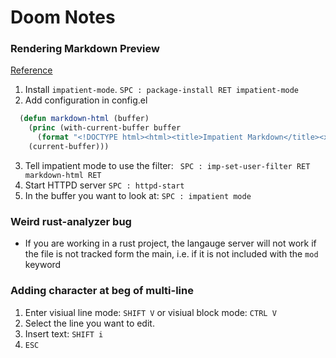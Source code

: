 # Doom Notes

### Rendering Markdown Preview 
[Reference](https://stackoverflow.com/questions/36183071/how-can-i-preview-markdown-in-emacs-in-real-time)
1. Install `impatient-mode`.
   `SPC : package-install RET impatient-mode`
2. Add configuration in config.el
```lisp 
  (defun markdown-html (buffer)
    (princ (with-current-buffer buffer
      (format "<!DOCTYPE html><html><title>Impatient Markdown</title><xmp theme=\"united\" style=\"display:none;\"> %s  </xmp><script src=\"http://strapdownjs.com/v/0.2/strapdown.js\"></script></html>" (buffer-substring-no-properties (point-min) (point-max))))
    (current-buffer)))
```
3. Tell impatient mode to use the filter: 
   ` SPC : imp-set-user-filter RET markdown-html RET`
4. Start HTTPD server 
    `SPC : httpd-start`
5. In the buffer you want to look at: 
   `SPC : impatient mode`


### Weird rust-analyzer bug
* If you are working in a rust project, the langauge server will not work if the
   file is not tracked form the main, i.e. if it is not included with the `mod` keyword 



### Adding character at beg of multi-line 
1. Enter visiual line mode: `SHIFT V` or visiual block mode: `CTRL V`
2. Select the line you want to edit.
3. Insert text: `SHIFT i` 
4. `ESC`
